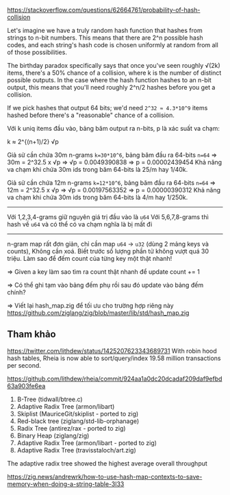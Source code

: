 https://stackoverflow.com/questions/62664761/probability-of-hash-collision

Let's imagine we have a truly random hash function that hashes from strings to n-bit numbers. This means that there are 2^n possible hash codes, and each string's hash code is chosen uniformly at random from all of those possibilities. 

The birthday paradox specifically says that once you've seen roughly √(2k) items, there's a 50% chance of a collision, where k is the number of distinct possible outputs. In the case where the hash function hashes to an n-bit output, this means that you'll need roughly 2^n/2 hashes before you get a collision. 

If we pick hashes that output 64 bits; we'd need `2^32 ≈ 4.3*10^9` items hashed before there's a "reasonable" chance of a collision.

Với k uniq items đầu vào, bảng băm output ra n-bits, p là xác suất va chạm: 

k ≈ 2^{(n+1)/2} √p

Giả sử cần chứa 30m n-grams `k=30*10^6`, bảng băm đầu ra 64-bits `n=64` 
=> 30m = 2^32.5 x √p => √p = 0.0049390838 => p = 0.00002439454
Khả năng va chạm khi chứa 30m ids trong băm 64-bits là 25/m hay 1/40k.

Giả sử cần chứa 12m n-grams `k=12*10^6`, bảng băm đầu ra 64-bits `n=64` 
=> 12m = 2^32.5 x √p => √p = 0.00197563352 => p = 0.00000390312
Khả năng va chạm khi chứa 30m ids trong băm 64-bits là 4/m hay 1/250k.

- - -

Với 1,2,3,4-grams giữ nguyên giá trị đầu vào là `u64`
Với 5,6,7,8-grams thì hash về `u64` và có thể có va chạm nghĩa là bị mất đi

- - -

n-gram map rất đơn giản, chỉ cần map `u64` -> `u32` (dùng 2 mảng keys và counts),
Không cần xoá. Biết trước số lượng phần tử không vượt quá 30 triệu.
Làm sao để đếm count của từng key một thật nhanh!

=> Given a key làm sao tìm ra count thật nhanh để update count += 1

=> Có thể ghi tạm vào bảng đếm phụ rồi sau đó update vào bảng đếm chính?

=> Viết lại hash_map.zig để tối ưu cho trường hợp riêng này
https://github.com/ziglang/zig/blob/master/lib/std/hash_map.zig

## Tham khảo

https://twitter.com/lithdew/status/1425207623343689731
With robin hood hash tables, Rheia is now able to sort/query/index 19.58 million transactions per second.

https://github.com/lithdew/rheia/commit/924aa1a0dc20dcadaf209daf9efbd63a903fe6ea

1. B-Tree (tidwall/btree.c)
2. Adaptive Radix Tree (armon/libart)
3. Skiplist (MauriceGit/skiplist - ported to zig)
4. Red-black tree (ziglang/std-lib-orphanage)
5. Radix Tree (antirez/rax - ported to zig)
6. Binary Heap (ziglang/zig)
7. Adaptive Radix Tree (armon/libart - ported to zig)
8. Adaptive Radix Tree (travisstaloch/art.zig)

The adaptive radix tree showed the highest average overall throughput

https://zig.news/andrewrk/how-to-use-hash-map-contexts-to-save-memory-when-doing-a-string-table-3l33